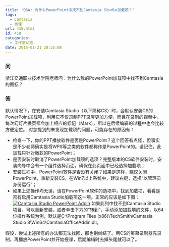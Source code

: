 ```yaml
---
title: 'Q&A: 为什么PowerPoint中找不到Camtasia Studio加载项？'
tags:
  - Camtasia
  - 微课
url: 418.html
id: 418
categories:
  - 工作室动态
date: 2015-01-21 20:25:08
---
```


### 问

浙江交通职业技术学院老师问：为什么我的PowerPoint加载项中找不到Camtasia的图标？

### 答

默认情况下，在安装Camtasia Studio（以下简称CS）时，会默认安装CS的PowerPoint加载项，利用它不仅录制PPT录屏更加方便，而且在录制的视频中，每次幻灯片换页都会加上相应的标记（Mark），所以在后续编辑的过程中也会比较方便定位。 对您提到的未发现加载项的问题，可能存在的原因有：

*   检查一下，你的PPT播放软件是否是PowerPoint？这个回答有点怪，但事实是不少老师确实是将WPS等之类的软件都称作是PowerPoint的。请记住，此加载只针对微软的PowerPoint；
*   是否安装时取消了PowerPoint加载项的选项？完整版本的CS软件安装时，安装向导中会有一个组件选择页面，确保在此页面中已经选择加载项；
*   安装过程中，PowerPoint软件是否没有关闭？如果是这样，建议关闭PowerPoint，重新安装CS，在Win7以上系统中，建议右键，选择“以管理员身份运行”；
*   如果上述操作均无误，请在PowerPoint软件的选项中，找到加载项，看看是否有启用Camtasia Studio加载项这一项。正常的应该是如下图： [![Camtasia Studio PowerPoint Addin](http://www.ilester.net/wp-content/uploads/2015/01/PPT_Camtasia_Addin.png)](http://www.ilester.net/wp-content/uploads/2015/01/PPT_Camtasia_Addin.png) 如果此列中找不到Camtasia Studio项目，可以重新安装。或者单击下方的“转到”，手动添加加载项的文件，以64位操作系统为例，默认是C:\\Program Files (x86)\\TechSmith\\Camtasia Studio 8\\Win64\\CamtasiaOfficeAddin.dll。

假设，尝试上述所有的办法都无法找回，那也别纠结了。用CS的屏幕录制器先录制，再播放PowerPoint并开始授课，后期编辑时去掉头尾就可以了。